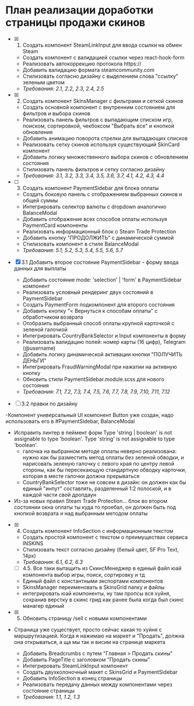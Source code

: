 # План реализации доработки страницы продажи скинов

- [x] 1. Создать компонент SteamLinkInput для ввода ссылки на обмен Steam

  - Создать компонент с валидацией ссылки через react-hook-form
  - Реализовать автокоррекцию протокола https://
  - Добавить валидацию формата steamcommunity.com
  - Стилизовать согласно дизайну с выделением слова "ссылку" зеленым цветом
  - _Требования: 2.1, 2.2, 2.3, 2.4, 2.5_

- [x] 2. Создать компонент SkinsManager с фильтрами и сеткой скинов

  - Создать основной компонент с внутренним состоянием для фильтров и выбора скинов
  - Реализовать панель фильтров с выпадающим списком игр, поиском, сортировкой, чекбоксом "Выбрать все" и кнопкой обновления
  - Добавить анимацию поворота стрелки для выпадающих списков
  - Реализовать сетку скинов используя существующий SkinCard компонент
  - Добавить логику множественного выбора скинов с обновлением состояния
  - Стилизовать панель фильтров и сетку согласно дизайну
  - _Требования: 3.1, 3.2, 3.3, 3.4, 3.5, 3.6, 3.7, 4.1, 4.2, 4.3, 4.4_

- [ ] 3. Создать компонент PaymentSidebar для блока оплаты

  - Создать боковую панель с отображением выбранных скинов и общей суммы
  - Интегрировать селектор валюты с dropdown аналогично BalanceModal
  - Добавить отображение всех способов оплаты используя PaymentCard компоненты
  - Реализовать информационный блок о Steam Trade Protection
  - Добавить кнопку "ПРОДОЛЖИТЬ" с динамической суммой
  - Стилизовать компонент в стиле BalanceModal
  - _Требования: 5.1, 5.2, 5.3, 5.4, 5.5, 5.6, 5.7_

- [x] 3.1 Добавить второе состояние PaymentSidebar - форму ввода данных для выплаты

  - Добавить состояние mode: 'selection' | 'form' в PaymentSidebar компонент
  - Реализовать условный рендеринг двух состояний в PaymentSidebar
  - Создать PaymentForm подкомпонент для второго состояния
  - Добавить кнопку "< Вернуться к способам оплаты" с обработчиком возврата
  - Отобразить выбранный способ оплаты крупной карточкой с зеленой галочкой
  - Интегрировать CountryBankSelector и Input компоненты в форму
  - Реализовать валидацию полей: номер карты (16 цифр), Telegram (@username)
  - Добавить логику динамической активации кнопки "ПОЛУЧИТЬ ДЕНЬГИ"
  - Интегрировать FraudWarningModal при нажатии на активную кнопку
  - Обновить стили PaymentSidebar.module.scss для нового состояния
  - _Требования: 7.1, 7.2, 7.3, 7.4, 7.5, 7.6, 7.7, 7.8, 7.9, 7.10, 7.11, 7.12_

- [ ] 3.2 правки по дизайну

-Компонент универсальный UI компонент Button уже создан, надо использовать его в #PaymentSidebar, BalanceModal

- Исправить линтер в пеймент форм Type 'string | boolean' is not assignable to type 'boolean'.
  Type 'string' is not assignable to type 'boolean'.
  - галочка на выбранном методе оплаты неверно реализована: нужно как бы разместить метод оплаты без зеленой обводки, и нарисовать зеленую галочку с левого края по центру левой стороны, как бы пересекающую стандартную обводку карточки, которая в месте галочки должна прерываться
  - CountryBankSelector тоже не совсем в дизайн: он должен как бы единый "инпут" составлять, разделенный 1:2 полоской, и в каждой части свой дропдаун
- Из-за новых правил Steam Trade Protection... блок во втором состоянии окна оплаты ты куда то проебал, он должен быть под кнопкой возврата и над выбранным методом оплаты

- [x] 4. Создать компонент InfoSection с информационным текстом

  - Создать простой компонент с текстом о преимуществах сервиса INSKINS
  - Стилизовать текст согласно дизайну (белый цвет, SF Pro Text, 14px)
  - _Требования: 6.1, 6.2, 6.3_

  - [ ] 4.5. Все таки вытащить из СкинсМенеджер в единый файл юай компонента выбор игры, поиск, сортировку и тд

  - Единый файл с константными экспортами компонентов
  - SkinsManager переименовать в SkinsGrid папку и файлы
  - интегрировать юай компоненты, ну там пропсы вся хуйня, сохранив верстку в скинс грид как ранее была когда был скинс манагер единый

- [x] 5. Обновить страницу /sell с новыми компонентами

- Страница уже существует, просто сейчас какая то хуйня с маршрутизацией. Когда я нажимаю на маркет и "Продать", должна она открываться, а ща мы так и висим на странице маркета

  - Добавить Breadcrumbs с путем "Главная > Продать скины"
  - Добавить PageTitle с заголовком "Продать скины"
  - Интегрировать SteamLinkInput компонент
  - Создать двухколоночный макет с SkinsGrid и PaymentSidebar
  - Добавить InfoSection в конец страницы
  - Реализовать передачу данных между компонентами через состояние страницы
  - _Требования: 1.1, 1.2, 1.3_
